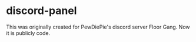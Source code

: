 # discord-panel

This was originally created for PewDiePie's discord server Floor Gang. Now it is publicly code.
